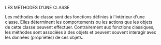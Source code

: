 LES MÉTHODES D’UNE CLASSE

Les méthodes de classe sont des fonctions définies à l'intérieur d'une classe. Elles déterminent les comportements ou les actions que les objets de cette classe peuvent effectuer. Contrairement aux fonctions classiques, les méthodes sont associées à des objets et peuvent souvent interagir avec les données (propriétés) de ces objets.
